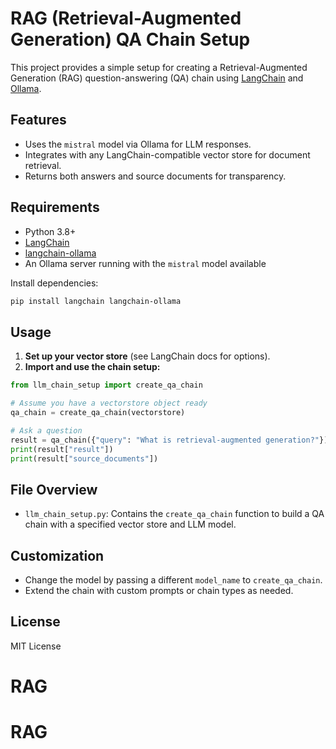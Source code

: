 # RAG (Retrieval-Augmented Generation) QA Chain Setup

This project provides a simple setup for creating a Retrieval-Augmented Generation (RAG) question-answering (QA) chain using [LangChain](https://github.com/langchain-ai/langchain) and [Ollama](https://ollama.com/).

## Features

- Uses the `mistral` model via Ollama for LLM responses.
- Integrates with any LangChain-compatible vector store for document retrieval.
- Returns both answers and source documents for transparency.

## Requirements

- Python 3.8+
- [LangChain](https://python.langchain.com/)
- [langchain-ollama](https://github.com/langchain-ai/langchain-ollama)
- An Ollama server running with the `mistral` model available

Install dependencies:

```bash
pip install langchain langchain-ollama
```

## Usage

1. **Set up your vector store** (see LangChain docs for options).
2. **Import and use the chain setup:**

```python
from llm_chain_setup import create_qa_chain

# Assume you have a vectorstore object ready
qa_chain = create_qa_chain(vectorstore)

# Ask a question
result = qa_chain({"query": "What is retrieval-augmented generation?"})
print(result["result"])
print(result["source_documents"])
```

## File Overview

- `llm_chain_setup.py`: Contains the `create_qa_chain` function to build a QA chain with a specified vector store and LLM model.

## Customization

- Change the model by passing a different `model_name` to `create_qa_chain`.
- Extend the chain with custom prompts or chain types as needed.

## License

MIT License
# RAG
# RAG
